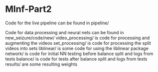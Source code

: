 # MInf-Part2

Code for the live pipeline can be found in pipeline/

Code for data processing and neural nets can be found in new_seizure/code/new/
	video_processing/ is code for processing and augmenting the videos
	set_processing/ is code for processing the split videos into sets
	liblinear/ is some code for using the liblinear package
	network/ is code for initial NN testing before balance split and logs from tests
	balance/ is code for tests after balance split and logs from tests
	results/ are some resulting weights

